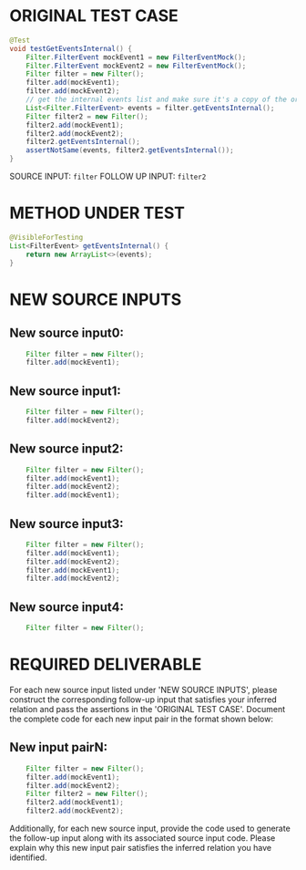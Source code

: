 # ORIGINAL TEST CASE
```java
@Test
void testGetEventsInternal() {
    Filter.FilterEvent mockEvent1 = new FilterEventMock();
    Filter.FilterEvent mockEvent2 = new FilterEventMock();
    Filter filter = new Filter();
    filter.add(mockEvent1);
    filter.add(mockEvent2);
    // get the internal events list and make sure it's a copy of the original list
    List<Filter.FilterEvent> events = filter.getEventsInternal();
    Filter filter2 = new Filter();
    filter2.add(mockEvent1);
    filter2.add(mockEvent2);
    filter2.getEventsInternal();
    assertNotSame(events, filter2.getEventsInternal());
}

```
SOURCE INPUT: `filter`
FOLLOW UP INPUT: `filter2`


# METHOD UNDER TEST
```java
@VisibleForTesting
List<FilterEvent> getEventsInternal() {
    return new ArrayList<>(events);
}

```


# NEW SOURCE INPUTS
## New source input0:
```java
    Filter filter = new Filter();
    filter.add(mockEvent1);
```

## New source input1:
```java
    Filter filter = new Filter();
    filter.add(mockEvent2);
```

## New source input2:
```java
    Filter filter = new Filter();
    filter.add(mockEvent1);
    filter.add(mockEvent2);
    filter.add(mockEvent1);
```

## New source input3:
```java
    Filter filter = new Filter();
    filter.add(mockEvent1);
    filter.add(mockEvent2);
    filter.add(mockEvent1);
    filter.add(mockEvent2);
```

## New source input4:
```java
    Filter filter = new Filter();
```



# REQUIRED DELIVERABLE
For each new source input listed under 'NEW SOURCE INPUTS', please construct the corresponding follow-up input that satisfies your inferred relation and pass the assertions in the 'ORIGINAL TEST CASE'. Document the complete code for each new input pair in the format shown below:
## New input pairN:
```java
    Filter filter = new Filter();
    filter.add(mockEvent1);
    filter.add(mockEvent2);
    Filter filter2 = new Filter();
    filter2.add(mockEvent1);
    filter2.add(mockEvent2);
```

Additionally, for each new source input, provide the code used to generate the follow-up input along with its associated source input code. Please explain why this new input pair satisfies the inferred relation you have identified.